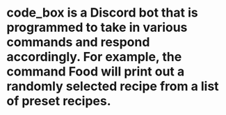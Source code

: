 # code_box is a Discord bot that is programmed to take in various commands and respond accordingly. For example, the command Food will print out a randomly selected recipe from a list of preset recipes.
